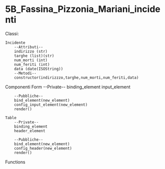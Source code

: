 # 5B_Fassina_Pizzonia_Mariani_incidenti
Classi:
    
    Incidente
        --Attributi--
        indirizzo (str)
        targhe (list)(str)
        num_morti (int)
        num_feriti (int)
        data (date(ISOString))
        --Metodi--
        constructor(indirizzzo,targhe,num_morti,num_feriti,data)

Componenti
    Form
        --Private--
        binding_element
        input_element

        --Pubbliche--
        bind_element(new_element)
        config_input_element(new_element)
        render()

    Table
        --Private--
        binding_element
        header_element

        --Pubbliche--
        bind_element(new_element)
        config_header(new_element)
        render()

Functions

